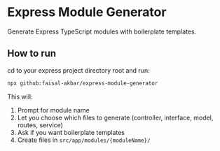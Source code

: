 # Express Module Generator

Generate Express TypeScript modules with boilerplate templates.

## How to run
cd to your express project directory root and run:

```bash
npx github:faisal-akbar/express-module-generator

```

This will:
1. Prompt for module name
2. Let you choose which files to generate (controller, interface, model, routes, service)
3. Ask if you want boilerplate templates
4. Create files in `src/app/modules/{moduleName}/`